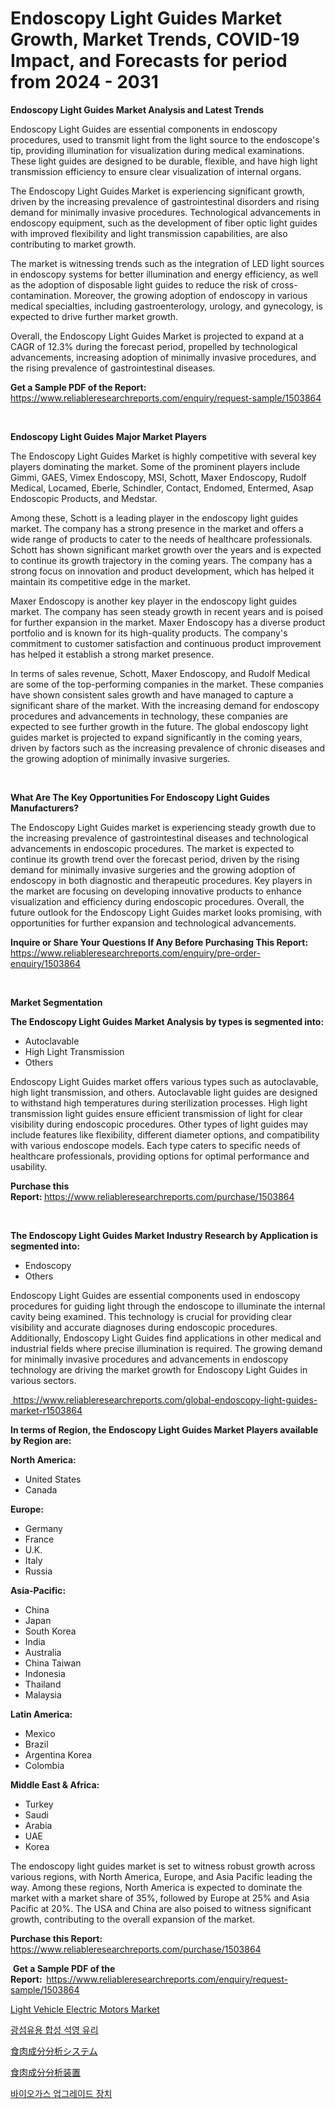 <p><h1>Endoscopy Light Guides Market Growth, Market Trends, COVID-19 Impact, and Forecasts for period from 2024 - 2031</h1></p><p><strong>Endoscopy Light Guides Market Analysis and Latest Trends</strong></p>
<p><p>Endoscopy Light Guides are essential components in endoscopy procedures, used to transmit light from the light source to the endoscope's tip, providing illumination for visualization during medical examinations. These light guides are designed to be durable, flexible, and have high light transmission efficiency to ensure clear visualization of internal organs.</p><p>The Endoscopy Light Guides Market is experiencing significant growth, driven by the increasing prevalence of gastrointestinal disorders and rising demand for minimally invasive procedures. Technological advancements in endoscopy equipment, such as the development of fiber optic light guides with improved flexibility and light transmission capabilities, are also contributing to market growth.</p><p>The market is witnessing trends such as the integration of LED light sources in endoscopy systems for better illumination and energy efficiency, as well as the adoption of disposable light guides to reduce the risk of cross-contamination. Moreover, the growing adoption of endoscopy in various medical specialties, including gastroenterology, urology, and gynecology, is expected to drive further market growth.</p><p>Overall, the Endoscopy Light Guides Market is projected to expand at a CAGR of 12.3% during the forecast period, propelled by technological advancements, increasing adoption of minimally invasive procedures, and the rising prevalence of gastrointestinal diseases.</p></p>
<p><strong>Get a Sample PDF of the Report:&nbsp;</strong> <a href="https://www.reliableresearchreports.com/enquiry/request-sample/1503864">https://www.reliableresearchreports.com/enquiry/request-sample/1503864</a></p>
<p>&nbsp;</p>
<p><strong>Endoscopy Light Guides Major Market Players</strong></p>
<p><p>The Endoscopy Light Guides Market is highly competitive with several key players dominating the market. Some of the prominent players include Gimmi, GAES, Vimex Endoscopy, MSI, Schott, Maxer Endoscopy, Rudolf Medical, Locamed, Eberle, Schindler, Contact, Endomed, Entermed, Asap Endoscopic Products, and Medstar.</p><p>Among these, Schott is a leading player in the endoscopy light guides market. The company has a strong presence in the market and offers a wide range of products to cater to the needs of healthcare professionals. Schott has shown significant market growth over the years and is expected to continue its growth trajectory in the coming years. The company has a strong focus on innovation and product development, which has helped it maintain its competitive edge in the market.</p><p>Maxer Endoscopy is another key player in the endoscopy light guides market. The company has seen steady growth in recent years and is poised for further expansion in the market. Maxer Endoscopy has a diverse product portfolio and is known for its high-quality products. The company's commitment to customer satisfaction and continuous product improvement has helped it establish a strong market presence.</p><p>In terms of sales revenue, Schott, Maxer Endoscopy, and Rudolf Medical are some of the top-performing companies in the market. These companies have shown consistent sales growth and have managed to capture a significant share of the market. With the increasing demand for endoscopy procedures and advancements in technology, these companies are expected to see further growth in the future. The global endoscopy light guides market is projected to expand significantly in the coming years, driven by factors such as the increasing prevalence of chronic diseases and the growing adoption of minimally invasive surgeries.</p></p>
<p>&nbsp;</p>
<p><strong>What Are The Key Opportunities For Endoscopy Light Guides Manufacturers?</strong></p>
<p><p>The Endoscopy Light Guides market is experiencing steady growth due to the increasing prevalence of gastrointestinal diseases and technological advancements in endoscopic procedures. The market is expected to continue its growth trend over the forecast period, driven by the rising demand for minimally invasive surgeries and the growing adoption of endoscopy in both diagnostic and therapeutic procedures. Key players in the market are focusing on developing innovative products to enhance visualization and efficiency during endoscopic procedures. Overall, the future outlook for the Endoscopy Light Guides market looks promising, with opportunities for further expansion and technological advancements.</p></p>
<p><strong>Inquire or Share Your Questions If Any Before Purchasing This Report:</strong> <a href="https://www.reliableresearchreports.com/enquiry/pre-order-enquiry/1503864">https://www.reliableresearchreports.com/enquiry/pre-order-enquiry/1503864</a></p>
<p>&nbsp;</p>
<p><strong>Market Segmentation</strong></p>
<p><strong>The Endoscopy Light Guides Market Analysis by types is segmented into:</strong></p>
<p><ul><li>Autoclavable</li><li>High Light Transmission</li><li>Others</li></ul></p>
<p><p>Endoscopy Light Guides market offers various types such as autoclavable, high light transmission, and others. Autoclavable light guides are designed to withstand high temperatures during sterilization processes. High light transmission light guides ensure efficient transmission of light for clear visibility during endoscopic procedures. Other types of light guides may include features like flexibility, different diameter options, and compatibility with various endoscope models. Each type caters to specific needs of healthcare professionals, providing options for optimal performance and usability.</p></p>
<p><strong>Purchase this Report:&nbsp;</strong><a href="https://www.reliableresearchreports.com/purchase/1503864">https://www.reliableresearchreports.com/purchase/1503864</a></p>
<p>&nbsp;</p>
<p><strong>The Endoscopy Light Guides Market Industry Research by Application is segmented into:</strong></p>
<p><ul><li>Endoscopy</li><li>Others</li></ul></p>
<p><p>Endoscopy Light Guides are essential components used in endoscopy procedures for guiding light through the endoscope to illuminate the internal cavity being examined. This technology is crucial for providing clear visibility and accurate diagnoses during endoscopic procedures. Additionally, Endoscopy Light Guides find applications in other medical and industrial fields where precise illumination is required. The growing demand for minimally invasive procedures and advancements in endoscopy technology are driving the market growth for Endoscopy Light Guides in various sectors.</p></p>
<p><a href="https://www.reliableresearchreports.com/global-endoscopy-light-guides-market-r1503864">&nbsp;https://www.reliableresearchreports.com/global-endoscopy-light-guides-market-r1503864</a></p>
<p><strong>In terms of Region, the Endoscopy Light Guides Market Players available by Region are:</strong></p>
<p>
    <p> <strong> North America: </strong>
        <ul>
            <li>United States</li>
            <li>Canada</li>
        </ul>
        </p> 
    <p> <strong> Europe: </strong>
        <ul>
            <li>Germany</li>
            <li>France</li>
            <li>U.K.</li>
            <li>Italy</li>
            <li>Russia</li>
        </ul>
        </p> 
    <p> <strong> Asia-Pacific: </strong>
        <ul>
            <li>China</li>
            <li>Japan</li>
            <li>South Korea</li>
            <li>India</li>
            <li>Australia</li>
            <li>China Taiwan</li>
            <li>Indonesia</li>
            <li>Thailand</li>
            <li>Malaysia</li>
        </ul>
        </p> 
    <p> <strong> Latin America: </strong>
        <ul>
            <li>Mexico</li>
            <li>Brazil</li>
            <li>Argentina Korea</li>
            <li>Colombia</li>
        </ul>
        </p> 
    <p> <strong> Middle East & Africa: </strong>
        <ul>
            <li>Turkey</li>
            <li>Saudi</li>
            <li>Arabia</li>
            <li>UAE</li>
            <li>Korea</li>
        </ul>
    </p>
    </p>
<p><p>The endoscopy light guides market is set to witness robust growth across various regions, with North America, Europe, and Asia Pacific leading the way. Among these regions, North America is expected to dominate the market with a market share of 35%, followed by Europe at 25% and Asia Pacific at 20%. The USA and China are also poised to witness significant growth, contributing to the overall expansion of the market.</p></p>
<p><strong>Purchase this Report: </strong><a href="https://www.reliableresearchreports.com/purchase/1503864">https://www.reliableresearchreports.com/purchase/1503864</a></p>
<p>&nbsp;<strong>Get a Sample PDF of the Report:&nbsp;&nbsp;</strong><a href="https://www.reliableresearchreports.com/enquiry/request-sample/1503864">https://www.reliableresearchreports.com/enquiry/request-sample/1503864</a></p>
<p><strong></strong></p>
<p><p><a href="https://github.com/luckyshygirl/Market-Research-Report-List-4/blob/main/light-vehicle-electric-motors-market.md">Light Vehicle Electric Motors Market</a></p><p><a href="https://github.com/DavidCarter19662022/Market-Research-Report-List-1/blob/main/766576186652.md">광섬유용 합성 석영 유리</a></p><p><a href="https://github.com/SantosDicki04/Market-Research-Report-List-1/blob/main/773268195006.md">食肉成分分析システム</a></p><p><a href="https://github.com/alyle7648/Market-Research-Report-List-1/blob/main/212460295007.md">食肉成分分析装置</a></p><p><a href="https://medium.com/@rickymetzdvm/2024%EB%85%84%EB%B6%80%ED%84%B0-2031%EB%85%84%EA%B9%8C%EC%A7%80%EC%9D%98-%EA%B8%B0%EA%B0%84-%EB%8F%99%EC%95%88-%EC%83%9D%EB%AC%BC%EA%B0%80%EC%8A%A4-%EC%97%85%EA%B7%B8%EB%A0%88%EC%9D%B4%EB%93%9C-%EC%9E%A5%EC%B9%98-%EC%8B%9C%EC%9E%A5-%EB%B6%84%EC%84%9D-%EB%B0%8F-%ED%81%AC%EA%B8%B0-%EC%A0%84%EB%A7%9D-e191d528a501">바이오가스 업그레이드 장치</a></p></p>